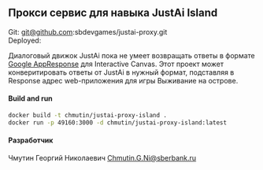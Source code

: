 ## Прокси сервис для навыка JustAi Island

Git: git@github.com:sbdevgames/justai-proxy.git  
Deployed: 

Диалоговый движок JustAi пока не умеет возвращать ответы в формате 
[Google AppResponse](https://developers.google.com/assistant/conversational/webhook/reference/rest/Shared.Types/AppResponse)
для Interactive Canvas. Этот проект может конверитировать ответы от JustAi в нужный формат,
подставляя в Response адрес web-приложения для игры Выживание на острове.

#### Build and run
```bash
docker build -t chmutin/justai-proxy-island .
docker run -p 49160:3000 -d chmutin/justai-proxy-island:latest
```
#### Разработчик
Чмутин Георгий Николаевич <Chmutin.G.Ni@sberbank.ru>
